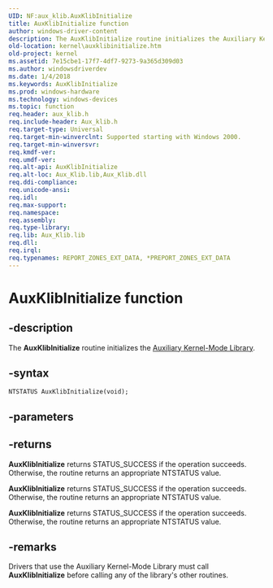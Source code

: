 ```yaml
---
UID: NF:aux_klib.AuxKlibInitialize
title: AuxKlibInitialize function
author: windows-driver-content
description: The AuxKlibInitialize routine initializes the Auxiliary Kernel-Mode Library.
old-location: kernel\auxklibinitialize.htm
old-project: kernel
ms.assetid: 7e15cbe1-17f7-4df7-9273-9a365d309d03
ms.author: windowsdriverdev
ms.date: 1/4/2018
ms.keywords: AuxKlibInitialize
ms.prod: windows-hardware
ms.technology: windows-devices
ms.topic: function
req.header: aux_klib.h
req.include-header: Aux_klib.h
req.target-type: Universal
req.target-min-winverclnt: Supported starting with Windows 2000.
req.target-min-winversvr: 
req.kmdf-ver: 
req.umdf-ver: 
req.alt-api: AuxKlibInitialize
req.alt-loc: Aux_Klib.lib,Aux_Klib.dll
req.ddi-compliance: 
req.unicode-ansi: 
req.idl: 
req.max-support: 
req.namespace: 
req.assembly: 
req.type-library: 
req.lib: Aux_Klib.lib
req.dll: 
req.irql: 
req.typenames: REPORT_ZONES_EXT_DATA, *PREPORT_ZONES_EXT_DATA
---
```


# AuxKlibInitialize function



## -description
The <b>AuxKlibInitialize</b> routine initializes the <a href="https://msdn.microsoft.com/34ed3c98-6b27-47d1-bd8d-38e280abfe64">Auxiliary Kernel-Mode Library</a>.



## -syntax

````
NTSTATUS AuxKlibInitialize(void);
````


## -parameters


## -returns
<b>AuxKlibInitialize</b> returns STATUS_SUCCESS if the operation succeeds. Otherwise, the routine returns an appropriate NTSTATUS value.

<b>AuxKlibInitialize</b> returns STATUS_SUCCESS if the operation succeeds. Otherwise, the routine returns an appropriate NTSTATUS value.

<b>AuxKlibInitialize</b> returns STATUS_SUCCESS if the operation succeeds. Otherwise, the routine returns an appropriate NTSTATUS value.


## -remarks
Drivers that use the Auxiliary Kernel-Mode Library must call <b>AuxKlibInitialize</b> before calling any of the library's other routines.</p>